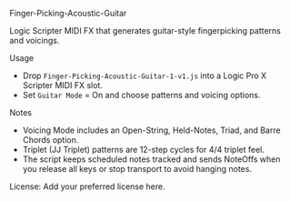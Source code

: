 Finger-Picking-Acoustic-Guitar

Logic Scripter MIDI FX that generates guitar-style fingerpicking patterns and voicings.

Usage

- Drop `Finger-Picking-Acoustic-Guitar-1-v1.js` into a Logic Pro X Scripter MIDI FX slot.
- Set `Guitar Mode` = On and choose patterns and voicing options.

Notes

- Voicing Mode includes an Open-String, Held-Notes, Triad, and Barre Chords option.
- Triplet (JJ Triplet) patterns are 12-step cycles for 4/4 triplet feel.
- The script keeps scheduled notes tracked and sends NoteOffs when you release all keys or stop transport to avoid hanging notes.

License: Add your preferred license here.
